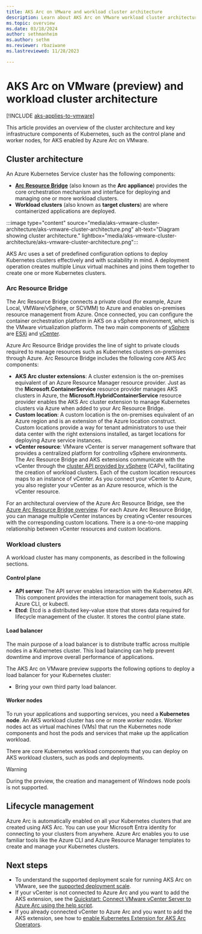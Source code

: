 ```yaml
---
title: AKS Arc on VMware and workload cluster architecture
description: Learn about AKS Arc on VMware workload cluster architecture.
ms.topic: overview
ms.date: 03/18/2024
author: sethmanheim
ms.author: sethm 
ms.reviewer: rbaziwane
ms.lastreviewed: 11/28/2023

---
```


# AKS Arc on VMware (preview) and workload cluster architecture 

[!INCLUDE [aks-applies-to-vmware](includes/aks-hci-applies-to-skus/aks-applies-to-vmware.md)]

This article provides an overview of the cluster architecture and key infrastructure components of Kubernetes, such as the control plane and worker nodes, for AKS enabled by Azure Arc on VMware.

## Cluster architecture

An Azure Kubernetes Service cluster has the following components:

- **[Arc Resource Bridge](/azure/azure-arc/resource-bridge/overview)** (also known as the **Arc appliance**) provides the core orchestration mechanism and interface for deploying and managing one or more workload clusters.
- **Workload clusters** (also known as **target clusters**) are where containerized applications are deployed.

:::image type="content" source="media/aks-vmware-cluster-architecture/aks-vmware-cluster-architecture.png" alt-text="Diagram showing cluster architecture." lightbox="media/aks-vmware-cluster-architecture/aks-vmware-cluster-architecture.png":::

AKS Arc uses a set of predefined configuration options to deploy Kubernetes clusters effectively and with scalability in mind. A deployment operation creates multiple Linux virtual machines and joins them together to create one or more Kubernetes clusters.

### Arc Resource Bridge

The Arc Resource Bridge connects a private cloud (for example, Azure Local, VMWare/vSphere, or SCVMM) to Azure and enables on-premises resource management from Azure. Once connected, you can configure the container orchestration platform in AKS on a vSphere environment, which is the VMware virtualization platform. The two main components of [vSphere](https://docs.vmware.com/en/VMware-vSphere/index.html) are [ESXi](https://www.vmware.com/products/esxi-and-esx.html) and [vCenter](https://www.vmware.com/products/vcenter.html).

Azure Arc Resource Bridge provides the line of sight to private clouds required to manage resources such as Kubernetes clusters on-premises through Azure. Arc Resource Bridge includes the following core AKS Arc components:

- **AKS Arc cluster extensions**: A cluster extension is the on-premises equivalent of an Azure Resource Manager resource provider. Just as the **Microsoft.ContainerService** resource provider manages AKS clusters in Azure, the **Microsoft.HybridContainerService** resource provider enables the AKS Arc cluster extension to manage Kubernetes clusters via Azure when added to your Arc Resource Bridge.
- **Custom location**: A custom location is the on-premises equivalent of an Azure region and is an extension of the Azure location construct. Custom locations provide a way for tenant administrators to use their data center with the right extensions installed, as target locations for deploying Azure service instances.
- **vCenter resource**: VMware vCenter is server management software that provides a centralized platform for controlling vSphere environments. The Arc Resource Bridge and AKS extensions communicate with the vCenter through the [cluster API provided by vSphere](https://github.com/kubernetes-sigs/cluster-api-provider-vsphere/) (CAPv), facilitating the creation of workload clusters. Each of the custom location resources maps to an instance of vCenter. As you connect your vCenter to Azure, you also register your vCenter as an Azure resource, which is the vCenter resource.

For an architectural overview of the Azure Arc Resource Bridge, see the [Azure Arc Resource Bridge overview](/azure/azure-arc/resource-bridge/overview#overview). For each Azure Arc Resource Bridge, you can manage multiple vCenter instances by creating vCenter resources with the corresponding custom locations. There is a one-to-one mapping relationship between vCenter resources and custom locations.

### Workload clusters

A workload cluster has many components, as described in the following sections.

#### Control plane

- **API server**: The API server enables interaction with the Kubernetes API. This component provides the interaction for management tools, such as Azure CLI, or kubectl.
- **Etcd**: Etcd is a distributed key-value store that stores data required for lifecycle management of the cluster. It stores the control plane state.

#### Load balancer

The main purpose of a load balancer is to distribute traffic across multiple nodes in a Kubernetes cluster. This load balancing can help prevent downtime and improve overall performance of applications.

The AKS Arc on VMware preview supports the following options to deploy a load balancer for your Kubernetes cluster:

- Bring your own third party load balancer.

#### Worker nodes

To run your applications and supporting services, you need a **Kubernetes node**. An AKS workload cluster has one or more *worker nodes*. Worker nodes act as virtual machines (VMs) that run the Kubernetes node components and host the pods and services that make up the application workload.

There are core Kubernetes workload components that you can deploy on AKS workload clusters, such as pods and deployments.

> [!WARNING]
> During the preview, the creation and management of Windows node pools is not supported.

## Lifecycle management

Azure Arc is automatically enabled on all your Kubernetes clusters that are created using AKS Arc. You can use your Microsoft Entra identity for connecting to your clusters from anywhere. Azure Arc enables you to use familiar tools like the Azure CLI and Azure Resource Manager templates to create and manage your Kubernetes clusters.

## Next steps

- To understand the supported deployment scale for running AKS Arc on VMware, see the [supported deployment scale](aks-vmware-scale-requirements.md).
- If your vCenter is not connected to Azure Arc and you want to add the AKS extension, see the [Quickstart: Connect VMware vCenter Server to Azure Arc using the help script](/azure/azure-arc/vmware-vsphere/quick-start-connect-vcenter-to-arc-using-script).
- If you already connected vCenter to Azure Arc and you want to add the AKS extension, see how to [enable Kubernetes Extension for AKS Arc Operators](aks-vmware-install-kubernetes-extension.md).
